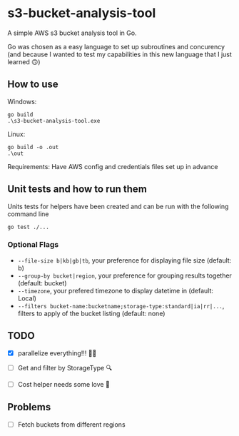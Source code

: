 # s3-bucket-analysis-tool
A simple AWS s3 bucket analysis tool in Go. 

Go was chosen as a easy language to set up subroutines and concurency (and because I wanted to test my capabilities in this new language that I just learned 🙃)


## How to use
Windows:
```
go build
.\s3-bucket-analysis-tool.exe
```
Linux:
```
go build -o .out
.\out
```
Requirements: Have AWS config and credentials files set up in advance

## Unit tests and how to run them
Units tests for helpers have been created and can be run with the following command line
```
go test ./...
```

### Optional Flags
- `--file-size b|kb|gb|tb`, your preference for displaying file size (default: b)
- `--group-by bucket|region`, your preference for grouping results together (default: bucket)
- `--timezone`, your prefered timezone to display datetime in (default: Local)
- `--filters bucket-name:bucketname;storage-type:standard|ia|rr|...`, filters to apply of the bucket listing (default: none)

## TODO
- [x] parallelize everything!!! 🧑‍🌾
- [ ] Get and filter by StorageType 🔍
- [ ] Cost helper needs some love 🤑


## Problems
- [ ] Fetch buckets from different regions 